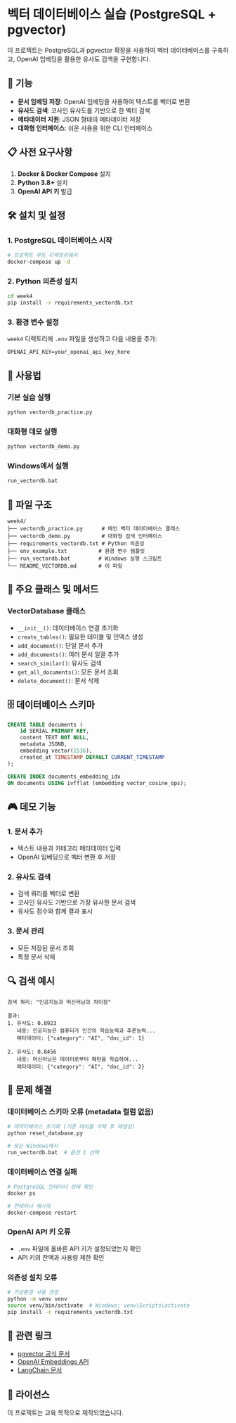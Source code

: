 # 벡터 데이터베이스 실습 (PostgreSQL + pgvector)

이 프로젝트는 PostgreSQL과 pgvector 확장을 사용하여 벡터 데이터베이스를 구축하고, OpenAI 임베딩을 활용한 유사도 검색을 구현합니다.

## 🚀 기능

- **문서 임베딩 저장**: OpenAI 임베딩을 사용하여 텍스트를 벡터로 변환
- **유사도 검색**: 코사인 유사도를 기반으로 한 벡터 검색
- **메타데이터 지원**: JSON 형태의 메타데이터 저장
- **대화형 인터페이스**: 쉬운 사용을 위한 CLI 인터페이스

## 📋 사전 요구사항

1. **Docker & Docker Compose** 설치
2. **Python 3.8+** 설치
3. **OpenAI API 키** 발급

## 🛠️ 설치 및 설정

### 1. PostgreSQL 데이터베이스 시작

```bash
# 프로젝트 루트 디렉토리에서
docker-compose up -d
```

### 2. Python 의존성 설치

```bash
cd week4
pip install -r requirements_vectordb.txt
```

### 3. 환경 변수 설정

`week4` 디렉토리에 `.env` 파일을 생성하고 다음 내용을 추가:

```env
OPENAI_API_KEY=your_openai_api_key_here
```

## 🎯 사용법

### 기본 실습 실행

```bash
python vectordb_practice.py
```

### 대화형 데모 실행

```bash
python vectordb_demo.py
```

### Windows에서 실행

```bash
run_vectordb.bat
```

## 📁 파일 구조

```
week4/
├── vectordb_practice.py      # 메인 벡터 데이터베이스 클래스
├── vectordb_demo.py          # 대화형 검색 인터페이스
├── requirements_vectordb.txt # Python 의존성
├── env_example.txt          # 환경 변수 템플릿
├── run_vectordb.bat         # Windows 실행 스크립트
└── README_VECTORDB.md       # 이 파일
```

## 🔧 주요 클래스 및 메서드

### VectorDatabase 클래스

- `__init__()`: 데이터베이스 연결 초기화
- `create_tables()`: 필요한 테이블 및 인덱스 생성
- `add_document()`: 단일 문서 추가
- `add_documents()`: 여러 문서 일괄 추가
- `search_similar()`: 유사도 검색
- `get_all_documents()`: 모든 문서 조회
- `delete_document()`: 문서 삭제

## 🗄️ 데이터베이스 스키마

```sql
CREATE TABLE documents (
    id SERIAL PRIMARY KEY,
    content TEXT NOT NULL,
    metadata JSONB,
    embedding vector(1536),
    created_at TIMESTAMP DEFAULT CURRENT_TIMESTAMP
);

CREATE INDEX documents_embedding_idx 
ON documents USING ivfflat (embedding vector_cosine_ops);
```

## 🎮 데모 기능

### 1. 문서 추가
- 텍스트 내용과 카테고리 메타데이터 입력
- OpenAI 임베딩으로 벡터 변환 후 저장

### 2. 유사도 검색
- 검색 쿼리를 벡터로 변환
- 코사인 유사도 기반으로 가장 유사한 문서 검색
- 유사도 점수와 함께 결과 표시

### 3. 문서 관리
- 모든 저장된 문서 조회
- 특정 문서 삭제

## 🔍 검색 예시

```
검색 쿼리: "인공지능과 머신러닝의 차이점"

결과:
1. 유사도: 0.8923
   내용: 인공지능은 컴퓨터가 인간의 학습능력과 추론능력...
   메타데이터: {"category": "AI", "doc_id": 1}

2. 유사도: 0.8456
   내용: 머신러닝은 데이터로부터 패턴을 학습하여...
   메타데이터: {"category": "AI", "doc_id": 2}
```

## 🚨 문제 해결

### 데이터베이스 스키마 오류 (metadata 컬럼 없음)
```bash
# 데이터베이스 초기화 (기존 테이블 삭제 후 재생성)
python reset_database.py

# 또는 Windows에서
run_vectordb.bat  # 옵션 1 선택
```

### 데이터베이스 연결 실패
```bash
# PostgreSQL 컨테이너 상태 확인
docker ps

# 컨테이너 재시작
docker-compose restart
```

### OpenAI API 키 오류
- `.env` 파일에 올바른 API 키가 설정되었는지 확인
- API 키의 잔액과 사용량 제한 확인

### 의존성 설치 오류
```bash
# 가상환경 사용 권장
python -m venv venv
source venv/bin/activate  # Windows: venv\Scripts\activate
pip install -r requirements_vectordb.txt
```

## 🔗 관련 링크

- [pgvector 공식 문서](https://github.com/pgvector/pgvector)
- [OpenAI Embeddings API](https://platform.openai.com/docs/guides/embeddings)
- [LangChain 문서](https://python.langchain.com/)

## 📝 라이선스

이 프로젝트는 교육 목적으로 제작되었습니다. 